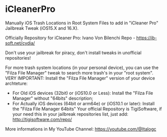 # iCleanerPro
Manually iOS Trash Locations in Root System Files to add in "iCleaner Pro" Jailbreak Tweak (iOS15.X and 16.X).

Officially Repository for iCleaner Pro: 
Ivano Von Bilenchi Repo - https://ib-soft.net/cydia/

Don't use your jailbreak for piracy, don't install tweaks in unofficial repositories!

For more trash system locations (in your personal device), you can use the "Filza File Manager" tweak to search more trash's in your "root system". VERY IMPORTANT: Install the "Filza File Manager" version of your device archteture:
- For Old iOS devices (32bit) or (iOS10.0 or Less): Install the "Filza File Manager" without "64bits" description;
- For Actually iOS devices (64bit or arm64e) or (iOS10.1 or later): Install the "Filza File Manager 64bits"
Your official Repository is TigiSoftware, if your need this in your jailbreak repositories list, just add:
http://tigisoftware.com/repo/

More informations in My YouTube Channel:
https://youtube.com/@Italogc
